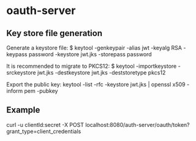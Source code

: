 # oauth-server

## Key store file generation
Generate a keystore file:
$ keytool -genkeypair -alias jwt -keyalg RSA -keypass password -keystore jwt.jks -storepass password

It is recommended to migrate to PKCS12:
$ keytool -importkeystore -srckeystore jwt.jks -destkeystore jwt.jks -deststoretype pkcs12

Export the public key:
keytool -list -rfc -keystore jwt.jks | openssl x509 -inform pem -pubkey

## Example 
curl -u clientId:secret -X POST localhost:8080/auth-server/oauth/token\?grant_type=client_credentials